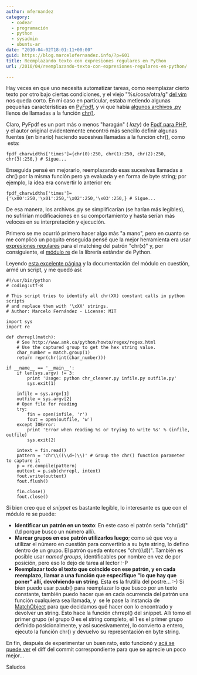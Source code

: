 ```yaml
---
author: mfernandez
category:
  - codear
  - programación
  - python
  - sysadmin
  - ubuntu-ar
date: "2010-04-02T18:01:11+00:00"
guid: https://blog.marcelofernandez.info/?p=601
title: Reemplazando texto con expresiones regulares en Python
url: /2010/04/reemplazando-texto-con-expresiones-regulares-en-python/

---
```

Hay veces en que uno necesita automatizar tareas, como reemplazar cierto texto por otro bajo ciertas condiciones, y el viejo "%s/cosa/otra/g" [del vim](http://www.linux.com/learn/tutorials/8255-vim-tips-the-basics-of-search-and-replace) nos queda corto. En mi caso en particular, estaba metiendo algunas pequeñas características en [PyFpdf](http://www.sistemasagiles.com.ar/trac/wiki/PyFpdf), y vi que había [algunos archivos .py](http://www.sistemasagiles.com.ar/trac/browser/pyfpdf/font/times.py?rev=103) llenos de llamadas a la función [chr()](http://docs.python.org/library/functions.html#chr).

Claro, PyFpdf es un port más o menos "haragán" ( _lazy_) de [Fpdf para PHP](http://www.fpdf.org/), y el autor original evidentemente encontró más sencillo definir algunas fuentes (en binario) haciendo sucesivas llamadas a la función chr(), como  esta:

```
fpdf_charwidths['times']={chr(0):250, chr(1):250, chr(2):250, chr(3):250,} # Sigue...
```

Enseguida pensé en mejorarlo, reemplazando esas sucesivas llamadas a chr() por la misma función pero ya evaluada y en forma de byte string; por ejemplo, la idea era convertir lo anterior en:

```
fpdf_charwidths['times']={'\x00':250,'\x01':250,'\x02':250,'\x03':250,} # Sigue...
```

De esa manera, los archivos .py se simplificarían (se harían más legibles), no sufrirían modificaciones en su comportamiento y hasta serían más veloces en su interpretación y ejecución.

Primero se me ocurrió primero hacer algo más "a mano", pero en cuanto se me complicó un poquito enseguida pensé que la mejor herramienta era usar [expresiones regulares](http://es.wikipedia.org/wiki/Expresiones_regulares) para el matching del patrón "chr(x)" y, por consiguiente, el [módulo re](http://docs.python.org/library/re.html) de la librería estándar de Python.

Leyendo [esta excelente página](http://www.amk.ca/python/howto/regex/) y la documentación del módulo en cuestión, armé un script, y me quedó así:

```
#!/usr/bin/python
# coding:utf-8

# This script tries to identify all chr(XX) constant calls in python scripts
# and replace them with '\xXX' strings.
# Author: Marcelo Fernández - License: MIT

import sys
import re

def chrrepl(match):
    # See http://www.amk.ca/python/howto/regex/regex.html
    # Use the captured group to get the hex string value.
    char_number = match.group(1)
    return repr(chr(int(char_number)))

if __name__ == '__main__':
    if len(sys.argv) != 3:
        print 'Usage: python chr_cleaner.py infile.py outfile.py'
        sys.exit(1)

    infile = sys.argv[1]
    outfile = sys.argv[2]
    # Open file for reading
    try:
        fin = open(infile, 'r')
        fout = open(outfile, 'w')
    except IOError:
        print 'Error when reading %s or trying to write %s' % (infile, outfile)
        sys.exit(2)

    intext = fin.read()
    pattern = 'chr\\((\\d+)\\)' # Group the chr() function parameter to capture it
    p = re.compile(pattern)
    outtext = p.sub(chrrepl, intext)
    fout.write(outtext)
    fout.flush()

    fin.close()
    fout.close()
```

Si bien creo que el _snippet_ es bastante legible, lo interesante es que con el módulo re se puede:

- **Identificar un patrón en un texto**: En este caso el patrón sería "chr(\\d)" (\\d porque busco un número allí).
- **Marcar grupos en ese patrón utilizarlos luego**; como sé que voy a utilizar el número en cuestión para convertirlo a su byte string, lo defino dentro de un grupo. El patrón queda entonces "chr((\\d))". También es posible usar _named groups_, identificables por nombre en vez de por posición, pero eso lo dejo de tarea al lector :-P
- **Reemplazar todo el texto que coincide con ese patrón, y en cada reemplazo, llamar a una función que especifique "lo que hay que poner" allí, devolviendo un string**. Esta es la frutilla del postre... :-)
  Si bien puedo usar p.sub() para reemplazar lo que busco por un texto constante, también puedo hacer que en cada ocurrencia del patrón una función cualquiera sea llamada, y  se le pase la instancia de [MatchObject](http://docs.python.org/library/re.html#re.MatchObject) para que decidamos qué hacer con lo encontrado y devolver un string. Esto hace la función chrrepl() del snippet. Allí tomo el primer grupo (el grupo 0 es el string completo, el 1 es el primer grupo definido posicionalmente, y así sucesivamente), lo convierto a entero, ejecuto la función chr() y devuelvo su representación en byte string.

En fin, después de experimentar un buen rato, esto funcionó y [acá se puede ver](http://www.sistemasagiles.com.ar/trac/changeset/104/pyfpdf/) el diff del commit correspondiente para que se aprecie un poco mejor...

Saludos
